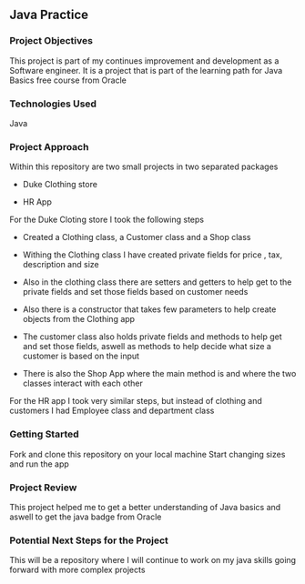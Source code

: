 ## Java Practice

### Project Objectives

This project is part of my continues improvement and development as a Software engineer.
It is a project that is part of the learning path for Java Basics free course from Oracle

### Technologies Used

Java

### Project Approach

Within this repository are two small projects in two separated packages

* Duke Clothing store

* HR App

For the Duke Cloting store I took the following steps

* Created a Clothing class, a Customer class and a Shop class
* Withing the Clothing class I have created private fields for price , tax, description and size
* Also in the clothing class there are setters and getters to help get to the private fields and set those fields based on customer needs
* Also there is a constructor that takes few parameters to help create objects from the Clothing app

* The customer class also holds private fields and methods to help get and set those fields, aswell as methods to help decide what size a customer is based on the input

* There is also the Shop App where the main method is and where the two classes interact with each other

For the HR app I took very similar steps, but instead of clothing and customers I had Employee class and department class
 
### Getting Started

Fork and clone this repository on your local machine
Start changing sizes and run the app

### Project Review

This project helped me to get a better understanding of Java basics and aswell to get the java badge from Oracle

### Potential Next Steps for the Project

This will be a repository where I will continue to work on my java skills going forward with more complex projects
